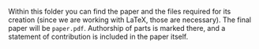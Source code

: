 Within this folder you can find the paper and the files required for its creation (since we are working with LaTeX, those are necessary). The final paper will be ``paper.pdf``. Authorship of parts is marked there, and a statement of contribution is included in the paper itself.
